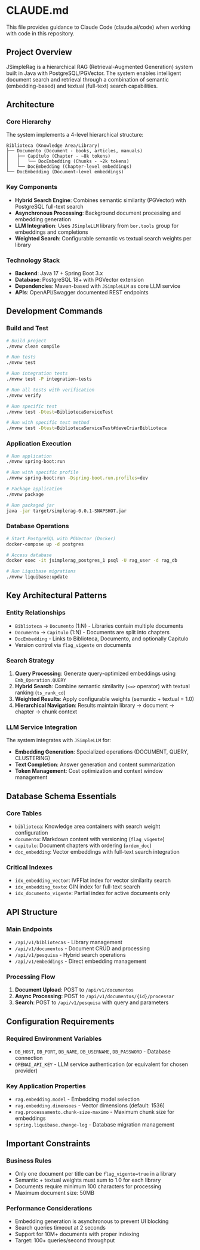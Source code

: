 # CLAUDE.md

This file provides guidance to Claude Code (claude.ai/code) when working with code in this repository.

## Project Overview

JSimpleRag is a hierarchical RAG (Retrieval-Augmented Generation) system built in Java with PostgreSQL/PGVector. The system enables intelligent document search and retrieval through a combination of semantic (embedding-based) and textual (full-text) search capabilities.

## Architecture

### Core Hierarchy
The system implements a 4-level hierarchical structure:
```
Biblioteca (Knowledge Area/Library)
├── Documento (Document - books, articles, manuals)
│   ├── Capítulo (Chapter - ~8k tokens)
│   │   └── DocEmbedding (Chunks - ~2k tokens)
│   └── DocEmbedding (Chapter-level embeddings)
└── DocEmbedding (Document-level embeddings)
```

### Key Components
- **Hybrid Search Engine**: Combines semantic similarity (PGVector) with PostgreSQL full-text search
- **Asynchronous Processing**: Background document processing and embedding generation
- **LLM Integration**: Uses `JSimpleLLM` library from `bor.tools` group for embeddings and completions
- **Weighted Search**: Configurable semantic vs textual search weights per library

### Technology Stack
- **Backend**: Java 17 + Spring Boot 3.x
- **Database**: PostgreSQL 18+ with PGVector extension
- **Dependencies**: Maven-based with `JSimpleLLM` as core LLM service
- **APIs**: OpenAPI/Swagger documented REST endpoints

## Development Commands

### Build and Test
```bash
# Build project
./mvnw clean compile

# Run tests
./mvnw test

# Run integration tests
./mvnw test -P integration-tests

# Run all tests with verification
./mvnw verify

# Run specific test
./mvnw test -Dtest=BibliotecaServiceTest

# Run with specific test method
./mvnw test -Dtest=BibliotecaServiceTest#deveCriarBiblioteca
```

### Application Execution
```bash
# Run application
./mvnw spring-boot:run

# Run with specific profile
./mvnw spring-boot:run -Dspring-boot.run.profiles=dev

# Package application
./mvnw package

# Run packaged jar
java -jar target/simplerag-0.0.1-SNAPSHOT.jar
```

### Database Operations
```bash
# Start PostgreSQL with PGVector (Docker)
docker-compose up -d postgres

# Access database
docker exec -it jsimplerag_postgres_1 psql -U rag_user -d rag_db

# Run Liquibase migrations
./mvnw liquibase:update
```

## Key Architectural Patterns

### Entity Relationships
- `Biblioteca` → `Documento` (1:N) - Libraries contain multiple documents
- `Documento` → `Capitulo` (1:N) - Documents are split into chapters
- `DocEmbedding` - Links to Biblioteca, Documento, and optionally Capitulo
- Version control via `flag_vigente` on documents

### Search Strategy
1. **Query Processing**: Generate query-optimized embeddings using `Emb_Operation.QUERY`
2. **Hybrid Search**: Combine semantic similarity (`<=>` operator) with textual ranking (`ts_rank_cd`)
3. **Weighted Results**: Apply configurable weights (semantic + textual = 1.0)
4. **Hierarchical Navigation**: Results maintain library → document → chapter → chunk context

### LLM Service Integration
The system integrates with `JSimpleLLM` for:
- **Embedding Generation**: Specialized operations (DOCUMENT, QUERY, CLUSTERING)
- **Text Completion**: Answer generation and content summarization
- **Token Management**: Cost optimization and context window management

## Database Schema Essentials

### Core Tables
- `biblioteca`: Knowledge area containers with search weight configuration
- `documento`: Markdown content with versioning (`flag_vigente`)
- `capitulo`: Document chapters with ordering (`ordem_doc`)
- `doc_embedding`: Vector embeddings with full-text search integration

### Critical Indexes
- `idx_embedding_vector`: IVFFlat index for vector similarity search
- `idx_embedding_texto`: GIN index for full-text search
- `idx_documento_vigente`: Partial index for active documents only

## API Structure

### Main Endpoints
- `/api/v1/bibliotecas` - Library management
- `/api/v1/documentos` - Document CRUD and processing
- `/api/v1/pesquisa` - Hybrid search operations
- `/api/v1/embeddings` - Direct embedding management

### Processing Flow
1. **Document Upload**: POST to `/api/v1/documentos`
2. **Async Processing**: POST to `/api/v1/documentos/{id}/processar`
3. **Search**: POST to `/api/v1/pesquisa` with query and parameters

## Configuration Requirements

### Required Environment Variables
- `DB_HOST`, `DB_PORT`, `DB_NAME`, `DB_USERNAME`, `DB_PASSWORD` - Database connection
- `OPENAI_API_KEY` - LLM service authentication (or equivalent for chosen provider)

### Key Application Properties
- `rag.embedding.model` - Embedding model selection
- `rag.embedding.dimensoes` - Vector dimensions (default: 1536)
- `rag.processamento.chunk-size-maximo` - Maximum chunk size for embeddings
- `spring.liquibase.change-log` - Database migration management

## Important Constraints

### Business Rules
- Only one document per title can be `flag_vigente=true` in a library
- Semantic + textual weights must sum to 1.0 for each library
- Documents require minimum 100 characters for processing
- Maximum document size: 50MB

### Performance Considerations
- Embedding generation is asynchronous to prevent UI blocking
- Search queries timeout at 2 seconds
- Support for 10M+ documents with proper indexing
- Target: 100+ queries/second throughput